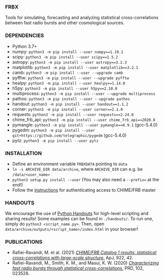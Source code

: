 ### FRBX

Tools for simulating, forecasting and analyzing statistical cross-correlations between fast radio bursts and other cosmological sources.

### DEPENDENCIES

- Python 3.7+
- numpy:    `python3 -m pip install --user numpy==1.19.1`
- scipy:    `python3 -m pip install --user scipy==1.5.2`
- astropy:  `python3 -m pip install --user astropy==3.2.3`
- matplotlib:   `python3 -m pip install --user matplotlib==3.2.1`
- camb: `python3 -m pip install --user --upgrade camb`
- pyfftw:   `python3 -m pip install --user --upgrade pyfftw`
- healpy:   `python3 -m pip install --user healpy==1.14.0`
- h5py:     `python3 -m pip install --user h5py==2.10.0`
- multiprocess: `python3 -m pip install --user --upgrade multiprocess`
- pathos:   `python3 -m pip install --user --upgrade pathos`
- handout:  `python3 -m pip install --user handout==1.1.2`
- corner:   `python3 -m pip install --user corner==2.1.0`
- requests: `python3 -m pip install --user requests==2.24.0`
- chime_frb_api:    `python3 -m pip install --user chime_frb_api==2020.8`
- pymangle: `python3 -m pip install --user pymangle==0.9.1` (gcc-5.4.0)
- pygedm:   `python3 -m pip install --user git+https://github.com/telegraphic/pygedm` (gcc-5.4.0)
- pytz:     `python3 -m pip install --user pytz`

### INSTALLATION

- Define an environment variable `FRBXDATA` pointing to `data`
- `ln -s ARCHIVE_DIR data/archive`, where `ARCHIVE_DIR` can e.g. be `/data/<user_name>`
- `python3 setup.py install --user` (You may also need a `--prefix=` at the end!)
- Follow the [instructions](https://github.com/CHIMEFRB/frb-master/wiki/CHIME-FRB-Authentication#quickstart)
for authenticating access to CHIME/FRB master

### HANDOUTS

We encourage the use of [Python Handouts](https://github.com/danijar/handout) for high-level
scripting and sharing results! Some examples can be found in `./handouts/`. To run one, simply
do `python3 <script_name.py>`. Then, open `data/archive/outputs/<script_name>/index.html` in
your browser!

### PUBLICATIONS

- Rafiei-Ravandi, M. et al. (2021) [*CHIME/FRB Catalog 1 results: statistical cross-correlations with large-scale structure.*](https://ui.adsabs.harvard.edu/abs/2021ApJ...922...42R/abstract) ApJ, 922, 42.
- Rafiei-Ravandi, M., Smith, K. M., and Masui, K. W. (2020) [*Characterizing fast radio bursts through statistical cross-correlations.*](https://ui.adsabs.harvard.edu/abs/2020PhRvD.102b3528R/abstract) PRD, 102, 023528.
